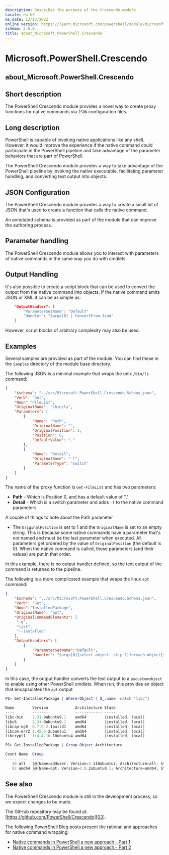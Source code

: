 ```yaml
---
description: Describes the purpose of the Crescendo module.
Locale: en-US
ms.date: 12/13/2022
online version: https://learn.microsoft.com/powershell/module/microsoft.powershell.crescendo/about/about_Microsoft.PowerShell.Crescendo?view=ps-modules.1&WT.mc_id=ps-gethelp
schema: 2.0.0
title: about_Microsoft.PowerShell.Crescendo
---
```

# Microsoft.PowerShell.Crescendo

## about_Microsoft.PowerShell.Crescendo

## Short description

The PowerShell Crescendo module provides a novel way to create proxy functions
for native commands via `JSON` configuration files.

## Long description

PowerShell is capable of invoking native applications like any shell. However,
it would improve the experience if the native command could participate in the
PowerShell pipeline and take advantage of the parameter behaviors that are part
of PowerShell.

The PowerShell Crescendo module provides a way to take advantage of the
PowerShell pipeline by invoking the native executable, facilitating parameter
handling, and converting text output into objects.

## JSON Configuration

The PowerShell Crescendo module provides a way to create a small bit of JSON
that's used to create a function that calls the native command.

An annotated schema is provided as part of the module that can improve the
authoring process.

## Parameter handling

The PowerShell Crescendo module allows you to interact with parameters of
native commands in the same way you do with cmdlets.

## Output Handling

It's also possible to create a script block that can be used to convert the
output from the native command into objects. If the native command emits JSON
or XML it can be as simple as:

```json
    "OutputHandler": [
        "ParameterSetName": "Default"
        "Handler": "$args[0] | ConvertFrom-Json"
    ]
```

However, script blocks of arbitrary complexity may also be used.

## Examples

Several samples are provided as part of the module. You can find these in the
`Samples` directory of the module base directory.

The following JSON is a minimal example that wraps the unix `/bin/ls` command:

```json
{
    "$schema": "../src/Microsoft.PowerShell.Crescendo.Schema.json",
    "Verb": "Get",
    "Noun":"FileList",
    "OriginalName": "/bin/ls",
    "Parameters": [
        {
            "Name": "Path",
            "OriginalName": "",
            "OriginalPosition": 1,
            "Position": 0,
            "DefaultValue": "."
        },
        {
            "Name": "Detail",
            "OriginalName": "-l",
            "ParameterType": "switch"
        }
    ]
}
```

The name of the proxy function is `Get-FileList` and has two parameters:

- **Path** - Which is Position 0, and has a default value of "."
- **Detail** - Which is a switch parameter and adds `-l` to the native command
  parameters

A couple of things to note about the Path parameter

- The `OriginalPosition` is set to 1 and the `OriginalName` is set to an empty
  string. This is because some native commands have a parameter that's _not_
  named and must be the last parameter when executed. All parameters get
  ordered by the value of `OriginalPosition` (the default is 0). When the
  native command is called, those parameters (and their values) are put in that
  order.

In this example, there is no output handler defined, so the text output of the
command is returned to the pipeline.

The following is a more complicated example that wraps the linux `apt` command:

```json
{
    "$schema": "../src/Microsoft.PowerShell.Crescendo.Schema.json",
    "Verb": "Get",
    "Noun":"InstalledPackage",
    "OriginalName": "apt",
    "OriginalCommandElements": [
     "-q",
     "list",
     "--installed"
    ],
    "OutputHandlers": [
        {
            "ParameterSetName":"Default",
            "Handler": "$args[0]|select-object -skip 1|foreach-object{$n,$v,$p,$s = \"$_\" -split ' ';[pscustomobject]@{Name=$n -replace '/now';Version=$v;Architecture=$p;State = $s.Trim('[]') -split ','}}"
        }
    ]
}
```

In this case, the output handler converts the text output to a `pscustomobject`
to enable using other PowerShell cmdlets. When run, this provides an object
that encapsulates the `apt` output

```powershell
PS> Get-InstalledPackage | Where-Object { $_.name -match "libc"}

Name        Version            Architecture State
----        -------            ------------ -----
libc-bin    2.31-0ubuntu9.1    amd64        {installed, local}
libc6       2.31-0ubuntu9.1    amd64        {installed, local}
libcap-ng0  0.7.9-2.1build1    amd64        {installed, local}
libcom-err2 1.45.5-2ubuntu1    amd64        {installed, local}
libcrypt1   1:4.4.10-10ubuntu4 amd64        {installed, local}

PS> Get-InstalledPackage | Group-Object Architecture

Count Name  Group
----- ----  -----
   10 all   {@{Name=adduser; Version=3.118ubuntu2; Architecture=all; State=System.String[]}, @{Name=debconf; V…
   82 amd64 {@{Name=apt; Version=2.0.2ubuntu0.1; Architecture=amd64; State=System.String[]}, @{Name=base-files…
```

## See also

The PowerShell Crescendo module is still in the development process, so we
expect changes to be made.

The GitHub repository may be found at:
[https://github.com/PowerShell/Crescendo][03].

The following PowerShell Blog posts present the rational and approaches for
native command wrapping:

- [Native commands in PowerShell a new approach - Part 1][02]
- [Native commands in PowerShell a new approach - Part 2][01]

<!-- link references -->
[01]: https://devblogs.microsoft.com/powershell/native-commands-in-powershell-a-new-approach-part-2
[02]: https://devblogs.microsoft.com/powershell/native-commands-in-powershell-a-new-approach/
[03]: https://github.com/PowerShell/Crescendo
